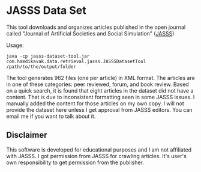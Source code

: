 # JASSS Data Set
This tool downloads and organizes articles published in the open journal called "Journal of Artificial Societies and Social Simulation" ([JASSS](jasss.soc.surrey.ac.uk))

Usage:

```
java -cp jasss-dataset-tool.jar com.hamdikavak.data.retrieval.jasss.JASSSDatasetTool /path/to/the/output/folder
```

The tool generates 962 files (one per article) in XML format. The articles are in one of these categories: peer reviewed, forum, and book review. Based on a quick search, it is found that eight articles in the dataset did not have a content. That is due to inconsistent formatting seen in some JASSS issues. I manually added the content for those articles on my own copy. I will not  provide the dataset here unless I get approval from JASSS editors. You can email me if you want to talk about it.

## Disclaimer
This software is developed for educational purposes and I am not affiliated with JASSS. I got permission from JASSS for crawling articles. It's user's own responsibility to get permission from the publisher.
